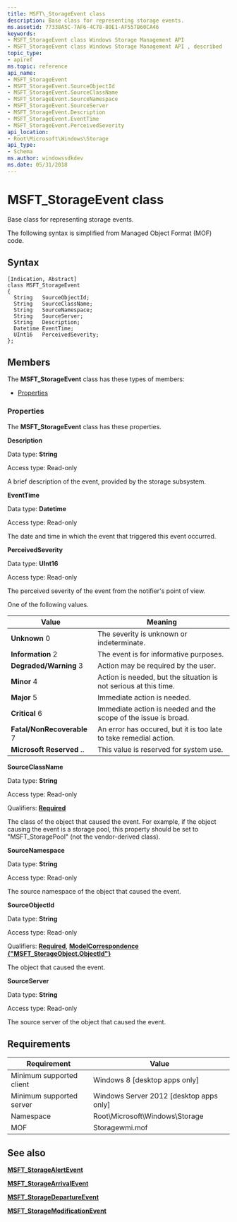 ```yaml
---
title: MSFT\_StorageEvent class
description: Base class for representing storage events.
ms.assetid: 77338A5C-7AF6-4C78-80E1-AF557B60CA46
keywords:
- MSFT_StorageEvent class Windows Storage Management API
- MSFT_StorageEvent class Windows Storage Management API , described
topic_type:
- apiref
ms.topic: reference
api_name:
- MSFT_StorageEvent
- MSFT_StorageEvent.SourceObjectId
- MSFT_StorageEvent.SourceClassName
- MSFT_StorageEvent.SourceNamespace
- MSFT_StorageEvent.SourceServer
- MSFT_StorageEvent.Description
- MSFT_StorageEvent.EventTime
- MSFT_StorageEvent.PerceivedSeverity
api_location:
- Root\Microsoft\Windows\Storage
api_type:
- Schema
ms.author: windowssdkdev
ms.date: 05/31/2018
---
```


# MSFT\_StorageEvent class

Base class for representing storage events.

The following syntax is simplified from Managed Object Format (MOF) code.

## Syntax

``` syntax
[Indication, Abstract]
class MSFT_StorageEvent
{
  String   SourceObjectId;
  String   SourceClassName;
  String   SourceNamespace;
  String   SourceServer;
  String   Description;
  Datetime EventTime;
  UInt16   PerceivedSeverity;
};
```

## Members

The **MSFT\_StorageEvent** class has these types of members:

-   [Properties](#properties)

### Properties

The **MSFT\_StorageEvent** class has these properties.

 

**Description**
   

Data type: **String**
 

Access type: Read-only
 

A brief description of the event, provided by the storage subsystem.

 

**EventTime**
   

Data type: **Datetime**
 

Access type: Read-only
 

The date and time in which the event that triggered this event occurred.

 

**PerceivedSeverity**
   

Data type: **UInt16**
 

Access type: Read-only
 

The perceived severity of the event from the notifier's point of view.

One of the following values.



| Value                                                                                                                                                                                                                                                                           | Meaning                                                                      |
|---------------------------------------------------------------------------------------------------------------------------------------------------------------------------------------------------------------------------------------------------------------------------------|------------------------------------------------------------------------------|
|  **Unknown** 0                                                      | The severity is unknown or indeterminate.                         |
|  **Information** 2                                      | The event is for informative purposes.                            |
|  **Degraded/Warning** 3                  | Action may be required by the user.                               |
|  **Minor** 4                                                              | Action is needed, but the situation is not serious at this time.  |
|  **Major** 5                                                              | Immediate action is needed.                                       |
|  **Critical** 6                                                  | Immediate action is needed and the scope of the issue is broad.   |
|  **Fatal/NonRecoverable** 7  | An error has occured, but it is too late to take remedial action. |
|  **Microsoft Reserved** ..         | This value is reserved for system use.                            |



 

 

**SourceClassName**
   

Data type: **String**
 

Access type: Read-only
 

Qualifiers: [**Required**](/windows/win32/wmisdk/standard-qualifiers)
 

The class of the object that caused the event. For example, if the object causing the event is a storage pool, this property should be set to "MSFT\_StoragePool" (not the vendor-derived class).

 

**SourceNamespace**
   

Data type: **String**
 

Access type: Read-only
 

The source namespace of the object that caused the event.

 

**SourceObjectId**
   

Data type: **String**
 

Access type: Read-only
 

Qualifiers: [**Required**](/windows/win32/wmisdk/standard-qualifiers), [**ModelCorrespondence {"MSFT\_StorageObject.ObjectId"}**](/windows/win32/wmisdk/standard-qualifiers)
 

The object that caused the event.

 

**SourceServer**
   

Data type: **String**
 

Access type: Read-only
 

The source server of the object that caused the event.

 

## Requirements



| Requirement | Value |
|-------------------------------------|-------------------------------------------------------------------------------------------|
| Minimum supported client | Windows 8 \[desktop apps only\]                                                |
| Minimum supported server | Windows Server 2012 \[desktop apps only\]                                      |
| Namespace                | Root\\Microsoft\\Windows\\Storage                                              |
| MOF                      |  Storagewmi.mof  |



## See also

 

[**MSFT\_StorageAlertEvent**](msft-storagealertevent.md)
 

[**MSFT\_StorageArrivalEvent**](msft-storagearrivalevent.md)
 

[**MSFT\_StorageDepartureEvent**](msft-storagedepartureevent.md)
 

[**MSFT\_StorageModificationEvent**](msft-storagemodificationevent.md)
 

 

